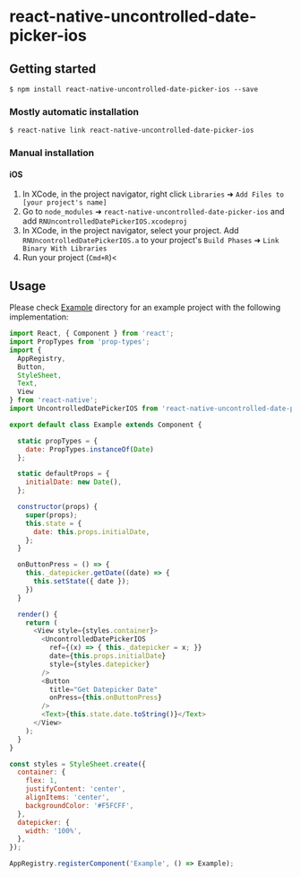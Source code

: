 # react-native-uncontrolled-date-picker-ios

## Getting started

`$ npm install react-native-uncontrolled-date-picker-ios --save`

### Mostly automatic installation

`$ react-native link react-native-uncontrolled-date-picker-ios`

### Manual installation

#### iOS

1. In XCode, in the project navigator, right click `Libraries` ➜ `Add Files to [your project's name]`
2. Go to `node_modules` ➜ `react-native-uncontrolled-date-picker-ios` and add `RNUncontrolledDatePickerIOS.xcodeproj`
3. In XCode, in the project navigator, select your project. Add `RNUncontrolledDatePickerIOS.a` to your project's `Build Phases` ➜ `Link Binary With Libraries`
4. Run your project (`Cmd+R`)<

## Usage

Please check [Example](./Example) directory for an example project with the following implementation:

```javascript
import React, { Component } from 'react';
import PropTypes from 'prop-types';
import {
  AppRegistry,
  Button,
  StyleSheet,
  Text,
  View
} from 'react-native';
import UncontrolledDatePickerIOS from 'react-native-uncontrolled-date-picker-ios';

export default class Example extends Component {

  static propTypes = {
    date: PropTypes.instanceOf(Date)
  };

  static defaultProps = {
    initialDate: new Date(),
  };

  constructor(props) {
    super(props);
    this.state = {
      date: this.props.initialDate,
    };
  }

  onButtonPress = () => {
    this._datepicker.getDate((date) => {
      this.setState({ date });
    })
  }

  render() {
    return (
      <View style={styles.container}>
        <UncontrolledDatePickerIOS
          ref={(x) => { this._datepicker = x; }}
          date={this.props.initialDate}
          style={styles.datepicker}
        />
        <Button
          title="Get Datepicker Date"
          onPress={this.onButtonPress}
        />
        <Text>{this.state.date.toString()}</Text>
      </View>
    );
  }
}

const styles = StyleSheet.create({
  container: {
    flex: 1,
    justifyContent: 'center',
    alignItems: 'center',
    backgroundColor: '#F5FCFF',
  },
  datepicker: {
    width: '100%',
  },
});

AppRegistry.registerComponent('Example', () => Example);
```
